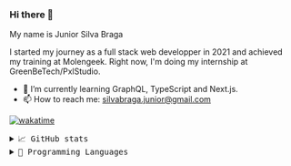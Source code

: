 ### Hi there 👋

My name is Junior Silva Braga

I started my journey as a full stack web developper in 2021 and achieved my training at Molengeek.
Right now, I'm doing my internship at GreenBeTech/PxlStudio.

- 🌱 I’m currently learning GraphQL, TypeScript and Next.js.
- 📫 How to reach me: silvabraga.junior@gmail.com

[![wakatime](https://wakatime.com/badge/user/cbbd479b-b3dd-4f21-a006-4a0a3e045282.svg)](https://wakatime.com/@cbbd479b-b3dd-4f21-a006-4a0a3e045282)

<details>
    <summary> <samp>📈 GitHub stats</samp></summary>
<br/>

![Shivam Mathur GitHub stats](https://github-readme-stats.vercel.app/api?username=silvaJ3&count_private=true&show_icons=true)

</details>

<details>
    <summary> <samp>📝 Programming Languages</samp></summary>
<br/>

![Shivam Mathur GitHub stats](https://github-readme-stats.vercel.app/api/top-langs/?username=silvaJ3&langs_count=10&layout=compact)

</details>



<!--
**SilvaJ3/SilvaJ3** is a ✨ _special_ ✨ repository because its `README.md` (this file) appears on your GitHub profile.

Here are some ideas to get you started:

- 🔭 I’m currently working on ...
- 🌱 I’m currently learning ...
- 👯 I’m looking to collaborate on ...
- 🤔 I’m looking for help with ...
- 💬 Ask me about ...
- 📫 How to reach me: ...
- 😄 Pronouns: ...
- ⚡ Fun fact: ...
-->
